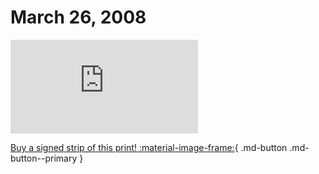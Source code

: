 # March 26, 2008

![](https://www.achewood.com/comic.php?date=03262008)

[Buy a signed strip of this print! :material-image-frame:](https://achewood-holiday-pop-up.myshopify.com/products/strip#03262008){ .md-button .md-button--primary }
